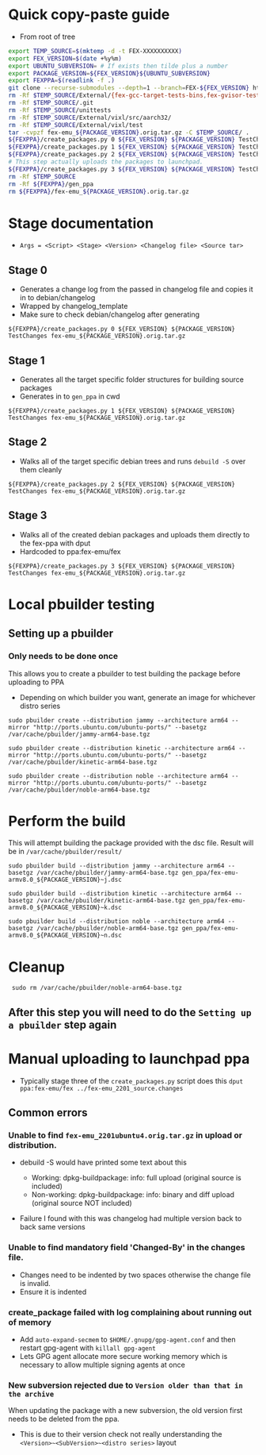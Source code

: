 # Quick copy-paste guide
* From root of tree
``` bash
export TEMP_SOURCE=$(mktemp -d -t FEX-XXXXXXXXXX)
export FEX_VERSION=$(date +%y%m)
export UBUNTU_SUBVERSION= # If exists then tilde plus a number
export PACKAGE_VERSION=${FEX_VERSION}${UBUNTU_SUBVERSION}
export FEXPPA=$(readlink -f .)
git clone --recurse-submodules --depth=1 --branch=FEX-${FEX_VERSION} https://github.com/FEX-Emu/FEX.git $TEMP_SOURCE
rm -Rf $TEMP_SOURCE/External/{fex-gcc-target-tests-bins,fex-gvisor-tests-bins,fex-posixtest-bins}
rm -Rf $TEMP_SOURCE/.git
rm -Rf $TEMP_SOURCE/unittests
rm -Rf $TEMP_SOURCE/External/vixl/src/aarch32/
rm -Rf $TEMP_SOURCE/External/vixl/test
tar -cvpzf fex-emu_${PACKAGE_VERSION}.orig.tar.gz -C $TEMP_SOURCE/ .
${FEXPPA}/create_packages.py 0 ${FEX_VERSION} ${PACKAGE_VERSION} TestChanges fex-emu_${PACKAGE_VERSION}.orig.tar.gz
${FEXPPA}/create_packages.py 1 ${FEX_VERSION} ${PACKAGE_VERSION} TestChanges fex-emu_${PACKAGE_VERSION}.orig.tar.gz
${FEXPPA}/create_packages.py 2 ${FEX_VERSION} ${PACKAGE_VERSION} TestChanges fex-emu_${PACKAGE_VERSION}.orig.tar.gz
# This step actually uploads the packages to launchpad.
${FEXPPA}/create_packages.py 3 ${FEX_VERSION} ${PACKAGE_VERSION} TestChanges fex-emu_${PACKAGE_VERSION}.orig.tar.gz
rm -Rf $TEMP_SOURCE
rm -Rf ${FEXPPA}/gen_ppa
rm ${FEXPPA}/fex-emu_${PACKAGE_VERSION}.orig.tar.gz
```

# Stage documentation
* `Args = <Script> <Stage> <Version> <Changelog file> <Source tar>`

## Stage 0
* Generates a change log from the passed in changelog file and copies it in to debian/changelog
* Wrapped by changelog_template
* Make sure to check debian/changelog after generating

`${FEXPPA}/create_packages.py 0 ${FEX_VERSION} ${PACKAGE_VERSION} TestChanges fex-emu_${PACKAGE_VERSION}.orig.tar.gz`

## Stage 1
* Generates all the target specific folder structures for building source packages
* Generates in to `gen_ppa` in cwd

`${FEXPPA}/create_packages.py 1 ${FEX_VERSION} ${PACKAGE_VERSION} TestChanges fex-emu_${PACKAGE_VERSION}.orig.tar.gz`

## Stage 2
* Walks all of the target specific debian trees and runs `debuild -S` over them cleanly

`${FEXPPA}/create_packages.py 2 ${FEX_VERSION} ${PACKAGE_VERSION} TestChanges fex-emu_${PACKAGE_VERSION}.orig.tar.gz`

## Stage 3
* Walks all of the created debian packages and uploads them directly to the fex-ppa with dput
* Hardcoded to ppa:fex-emu/fex

`${FEXPPA}/create_packages.py 3 ${FEX_VERSION} ${PACKAGE_VERSION} TestChanges fex-emu_${PACKAGE_VERSION}.orig.tar.gz`

# Local pbuilder testing

## Setting up a pbuilder
### Only needs to be done once
This allows you to create a pbuilder to test building the package before uploading to PPA

* Depending on which builder you want, generate an image for whichever distro series

`sudo pbuilder create --distribution jammy --architecture arm64 --mirror "http://ports.ubuntu.com/ubuntu-ports/" --basetgz /var/cache/pbuilder/jammy-arm64-base.tgz`

`sudo pbuilder create --distribution kinetic --architecture arm64 --mirror "http://ports.ubuntu.com/ubuntu-ports/" --basetgz /var/cache/pbuilder/kinetic-arm64-base.tgz`

`sudo pbuilder create --distribution noble --architecture arm64 --mirror "http://ports.ubuntu.com/ubuntu-ports/" --basetgz /var/cache/pbuilder/noble-arm64-base.tgz`

# Perform the build
This will attempt building the package provided with the dsc file.
Result will be in `/var/cache/pbuilder/result/`

`sudo pbuilder build --distribution jammy --architecture arm64 --basetgz /var/cache/pbuilder/jammy-arm64-base.tgz gen_ppa/fex-emu-armv8.0_${PACKAGE_VERSION}~j.dsc`

`sudo pbuilder build --distribution kinetic --architecture arm64 --basetgz /var/cache/pbuilder/kinetic-arm64-base.tgz gen_ppa/fex-emu-armv8.0_${PACKAGE_VERSION}~k.dsc`

`sudo pbuilder build --distribution noble --architecture arm64 --basetgz /var/cache/pbuilder/noble-arm64-base.tgz gen_ppa/fex-emu-armv8.0_${PACKAGE_VERSION}~n.dsc`

# Cleanup
` sudo rm /var/cache/pbuilder/noble-arm64-base.tgz`

## After this step you will need to do the `Setting up a pbuilder` step again

# Manual uploading to launchpad ppa

* Typically stage three of the `create_packages.py` script does this
`dput ppa:fex-emu/fex ../fex-emu_2201_source.changes`

## Common errors
### Unable to find `fex-emu_2201ubuntu4.orig.tar.gz` in upload or distribution.
* debuild -S would have printed some text about this
  * Working: dpkg-buildpackage: info: full upload (original source is included)
  * Non-working: dpkg-buildpackage: info: binary and diff upload (original source NOT included)

* Failure I found with this was changelog had multiple version back to back same versions

### Unable to find mandatory field 'Changed-By' in the changes file.
* Changes need to be indented by two spaces otherwise the change file is invalid.
* Ensure it is indented

### create_package failed with log complaining about running out of memory
* Add `auto-expand-secmem` to `$HOME/.gnupg/gpg-agent.conf` and then restart gpg-agent with `killall gpg-agent`
* Lets GPG agent allocate more secure working memory which is necessary to allow multiple signing agents at once

### New subversion rejected due to `Version older than that in the archive`
When updating the package with a new subversion, the old version first needs to be deleted from the ppa.

- This is due to their version check not really understanding the `<Version>~<SubVersion>~<distro series>` layout
